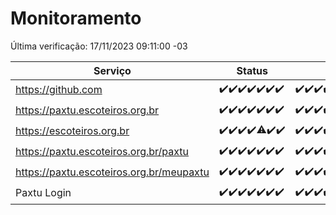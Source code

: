 # Monitoramento

Última verificação: 17/11/2023 09:11:00 -03

|Serviço|Status|Últimas 24h|
|---|---|---|
|https://github.com|<span title="2023-11-10: OK=24">✔️</span><span title="2023-11-11: OK=24">✔️</span><span title="2023-11-12: OK=24">✔️</span><span title="2023-11-13: OK=24">✔️</span><span title="2023-11-14: OK=24">✔️</span><span title="2023-11-15: OK=24">✔️</span><span title="2023-11-16: OK=12">✔️</span>|<span title="16/11/2023 09:11:00 -03 : 200">✔️</span><span title="16/11/2023 10:09:00 -03 : 200">✔️</span><span title="16/11/2023 11:06:00 -03 : 200">✔️</span><span title="16/11/2023 12:06:00 -03 : 200">✔️</span><span title="16/11/2023 13:08:00 -03 : 200">✔️</span><span title="16/11/2023 14:05:00 -03 : 200">✔️</span><span title="16/11/2023 15:08:00 -03 : 200">✔️</span><span title="16/11/2023 16:02:00 -03 : 200">✔️</span><span title="16/11/2023 17:06:00 -03 : 200">✔️</span><span title="16/11/2023 18:05:00 -03 : 200">✔️</span><span title="16/11/2023 19:05:00 -03 : 200">✔️</span><span title="16/11/2023 20:04:00 -03 : 200">✔️</span><span title="16/11/2023 21:30:00 -03 : 200">✔️</span><span title="16/11/2023 22:46:00 -03 : 200">✔️</span><span title="16/11/2023 23:20:00 -03 : 200">✔️</span><span title="17/11/2023 00:07:00 -03 : 200">✔️</span><span title="17/11/2023 01:07:00 -03 : 200">✔️</span><span title="17/11/2023 02:06:00 -03 : 200">✔️</span><span title="17/11/2023 03:08:00 -03 : 200">✔️</span><span title="17/11/2023 04:05:00 -03 : 200">✔️</span><span title="17/11/2023 05:08:00 -03 : 200">✔️</span><span title="17/11/2023 06:06:00 -03 : 200">✔️</span><span title="17/11/2023 07:06:00 -03 : 200">✔️</span><span title="17/11/2023 08:04:00 -03 : 200">✔️</span><span title="17/11/2023 09:11:00 -03 : 200">✔️</span>|
|https://paxtu.escoteiros.org.br|<span title="2023-11-10: OK=24">✔️</span><span title="2023-11-11: OK=24">✔️</span><span title="2023-11-12: OK=24">✔️</span><span title="2023-11-13: OK=24">✔️</span><span title="2023-11-14: OK=24">✔️</span><span title="2023-11-15: OK=24">✔️</span><span title="2023-11-16: OK=12">✔️</span>|<span title="16/11/2023 09:11:00 -03 : 200">✔️</span><span title="16/11/2023 10:09:00 -03 : 200">✔️</span><span title="16/11/2023 11:06:00 -03 : 200">✔️</span><span title="16/11/2023 12:06:00 -03 : 200">✔️</span><span title="16/11/2023 13:08:00 -03 : 200">✔️</span><span title="16/11/2023 14:05:00 -03 : 200">✔️</span><span title="16/11/2023 15:08:00 -03 : 200">✔️</span><span title="16/11/2023 16:02:00 -03 : 200">✔️</span><span title="16/11/2023 17:06:00 -03 : 200">✔️</span><span title="16/11/2023 18:05:00 -03 : 200">✔️</span><span title="16/11/2023 19:05:00 -03 : 200">✔️</span><span title="16/11/2023 20:04:00 -03 : 200">✔️</span><span title="16/11/2023 21:30:00 -03 : 200">✔️</span><span title="16/11/2023 22:46:00 -03 : 200">✔️</span><span title="16/11/2023 23:20:00 -03 : 200">✔️</span><span title="17/11/2023 00:07:00 -03 : 200">✔️</span><span title="17/11/2023 01:07:00 -03 : 200">✔️</span><span title="17/11/2023 02:06:00 -03 : 200">✔️</span><span title="17/11/2023 03:08:00 -03 : 200">✔️</span><span title="17/11/2023 04:05:00 -03 : 200">✔️</span><span title="17/11/2023 05:08:00 -03 : 200">✔️</span><span title="17/11/2023 06:06:00 -03 : 200">✔️</span><span title="17/11/2023 07:06:00 -03 : 200">✔️</span><span title="17/11/2023 08:04:00 -03 : 200">✔️</span><span title="17/11/2023 09:11:00 -03 : 200">✔️</span>|
|https://escoteiros.org.br|<span title="2023-11-10: OK=24">✔️</span><span title="2023-11-11: OK=24">✔️</span><span title="2023-11-12: OK=24">✔️</span><span title="2023-11-13: OK=24">✔️</span><span title="2023-11-14: OK=23, Falhas=1">⚠️</span><span title="2023-11-15: OK=24">✔️</span><span title="2023-11-16: OK=12">✔️</span>|<span title="16/11/2023 09:11:00 -03 : 200">✔️</span><span title="16/11/2023 10:09:00 -03 : 200">✔️</span><span title="16/11/2023 11:06:00 -03 : 200">✔️</span><span title="16/11/2023 12:06:00 -03 : 200">✔️</span><span title="16/11/2023 13:08:00 -03 : 200">✔️</span><span title="16/11/2023 14:05:00 -03 : 200">✔️</span><span title="16/11/2023 15:08:00 -03 : 200">✔️</span><span title="16/11/2023 16:02:00 -03 : 200">✔️</span><span title="16/11/2023 17:06:00 -03 : 200">✔️</span><span title="16/11/2023 18:05:00 -03 : 200">✔️</span><span title="16/11/2023 19:05:00 -03 : 200">✔️</span><span title="16/11/2023 20:04:00 -03 : 200">✔️</span><span title="16/11/2023 21:30:00 -03 : 200">✔️</span><span title="16/11/2023 22:46:00 -03 : 200">✔️</span><span title="16/11/2023 23:20:00 -03 : 200">✔️</span><span title="17/11/2023 00:07:00 -03 : 200">✔️</span><span title="17/11/2023 01:07:00 -03 : 200">✔️</span><span title="17/11/2023 02:06:00 -03 : 200">✔️</span><span title="17/11/2023 03:08:00 -03 : 200">✔️</span><span title="17/11/2023 04:05:00 -03 : 200">✔️</span><span title="17/11/2023 05:08:00 -03 : 200">✔️</span><span title="17/11/2023 06:06:00 -03 : 200">✔️</span><span title="17/11/2023 07:06:00 -03 : 200">✔️</span><span title="17/11/2023 08:04:00 -03 : 200">✔️</span><span title="17/11/2023 09:11:00 -03 : 200">✔️</span>|
|https://paxtu.escoteiros.org.br/paxtu|<span title="2023-11-10: OK=24">✔️</span><span title="2023-11-11: OK=24">✔️</span><span title="2023-11-12: OK=24">✔️</span><span title="2023-11-13: OK=24">✔️</span><span title="2023-11-14: OK=24">✔️</span><span title="2023-11-15: OK=24">✔️</span><span title="2023-11-16: OK=12">✔️</span>|<span title="16/11/2023 09:11:00 -03 : 200">✔️</span><span title="16/11/2023 10:09:00 -03 : 200">✔️</span><span title="16/11/2023 11:06:00 -03 : 200">✔️</span><span title="16/11/2023 12:06:00 -03 : 200">✔️</span><span title="16/11/2023 13:08:00 -03 : 200">✔️</span><span title="16/11/2023 14:05:00 -03 : 200">✔️</span><span title="16/11/2023 15:08:00 -03 : 200">✔️</span><span title="16/11/2023 16:02:00 -03 : 200">✔️</span><span title="16/11/2023 17:06:00 -03 : 200">✔️</span><span title="16/11/2023 18:05:00 -03 : 200">✔️</span><span title="16/11/2023 19:05:00 -03 : 200">✔️</span><span title="16/11/2023 20:04:00 -03 : 200">✔️</span><span title="16/11/2023 21:30:00 -03 : 200">✔️</span><span title="16/11/2023 22:46:00 -03 : 200">✔️</span><span title="16/11/2023 23:20:00 -03 : 200">✔️</span><span title="17/11/2023 00:07:00 -03 : 200">✔️</span><span title="17/11/2023 01:07:00 -03 : 200">✔️</span><span title="17/11/2023 02:06:00 -03 : 200">✔️</span><span title="17/11/2023 03:08:00 -03 : 200">✔️</span><span title="17/11/2023 04:05:00 -03 : 200">✔️</span><span title="17/11/2023 05:08:00 -03 : 200">✔️</span><span title="17/11/2023 06:06:00 -03 : 200">✔️</span><span title="17/11/2023 07:06:00 -03 : 200">✔️</span><span title="17/11/2023 08:04:00 -03 : 200">✔️</span><span title="17/11/2023 09:11:00 -03 : 200">✔️</span>|
|https://paxtu.escoteiros.org.br/meupaxtu|<span title="2023-11-10: OK=24">✔️</span><span title="2023-11-11: OK=24">✔️</span><span title="2023-11-12: OK=24">✔️</span><span title="2023-11-13: OK=24">✔️</span><span title="2023-11-14: OK=24">✔️</span><span title="2023-11-15: OK=24">✔️</span><span title="2023-11-16: OK=12">✔️</span>|<span title="16/11/2023 09:11:00 -03 : 200">✔️</span><span title="16/11/2023 10:09:00 -03 : 200">✔️</span><span title="16/11/2023 11:06:00 -03 : 200">✔️</span><span title="16/11/2023 12:06:00 -03 : 200">✔️</span><span title="16/11/2023 13:08:00 -03 : 200">✔️</span><span title="16/11/2023 14:05:00 -03 : 200">✔️</span><span title="16/11/2023 15:08:00 -03 : 200">✔️</span><span title="16/11/2023 16:02:00 -03 : 200">✔️</span><span title="16/11/2023 17:06:00 -03 : 200">✔️</span><span title="16/11/2023 18:05:00 -03 : 200">✔️</span><span title="16/11/2023 19:05:00 -03 : 200">✔️</span><span title="16/11/2023 20:04:00 -03 : 200">✔️</span><span title="16/11/2023 21:30:00 -03 : 200">✔️</span><span title="16/11/2023 22:46:00 -03 : 200">✔️</span><span title="16/11/2023 23:20:00 -03 : 200">✔️</span><span title="17/11/2023 00:07:00 -03 : 200">✔️</span><span title="17/11/2023 01:07:00 -03 : 200">✔️</span><span title="17/11/2023 02:06:00 -03 : 200">✔️</span><span title="17/11/2023 03:08:00 -03 : 200">✔️</span><span title="17/11/2023 04:05:00 -03 : 200">✔️</span><span title="17/11/2023 05:08:00 -03 : 200">✔️</span><span title="17/11/2023 06:06:00 -03 : 200">✔️</span><span title="17/11/2023 07:06:00 -03 : 200">✔️</span><span title="17/11/2023 08:04:00 -03 : 200">✔️</span><span title="17/11/2023 09:11:00 -03 : 200">✔️</span>|
|Paxtu Login|<span title="2023-11-10: OK=24">✔️</span><span title="2023-11-11: OK=24">✔️</span><span title="2023-11-12: OK=24">✔️</span><span title="2023-11-13: OK=24">✔️</span><span title="2023-11-14: OK=24">✔️</span><span title="2023-11-15: OK=24">✔️</span><span title="2023-11-16: OK=12">✔️</span>|<span title="16/11/2023 09:11:00 -03 : 200">✔️</span><span title="16/11/2023 10:09:00 -03 : 200">✔️</span><span title="16/11/2023 11:06:00 -03 : 200">✔️</span><span title="16/11/2023 12:06:00 -03 : 200">✔️</span><span title="16/11/2023 13:08:00 -03 : 200">✔️</span><span title="16/11/2023 14:05:00 -03 : 200">✔️</span><span title="16/11/2023 15:08:00 -03 : 200">✔️</span><span title="16/11/2023 16:02:00 -03 : 200">✔️</span><span title="16/11/2023 17:06:00 -03 : 200">✔️</span><span title="16/11/2023 18:05:00 -03 : 200">✔️</span><span title="16/11/2023 19:05:00 -03 : 200">✔️</span><span title="16/11/2023 20:04:00 -03 : 200">✔️</span><span title="16/11/2023 21:30:00 -03 : 200">✔️</span><span title="16/11/2023 22:46:00 -03 : 200">✔️</span><span title="16/11/2023 23:20:00 -03 : 200">✔️</span><span title="17/11/2023 00:07:00 -03 : 200">✔️</span><span title="17/11/2023 01:07:00 -03 : 200">✔️</span><span title="17/11/2023 02:06:00 -03 : 200">✔️</span><span title="17/11/2023 03:08:00 -03 : 200">✔️</span><span title="17/11/2023 04:05:00 -03 : 200">✔️</span><span title="17/11/2023 05:08:00 -03 : 200">✔️</span><span title="17/11/2023 06:06:00 -03 : 200">✔️</span><span title="17/11/2023 07:06:00 -03 : 200">✔️</span><span title="17/11/2023 08:04:00 -03 : 200">✔️</span><span title="17/11/2023 09:11:00 -03 : 200">✔️</span>|
